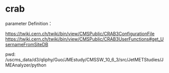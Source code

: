 # crab
parameter Definition：

https://twiki.cern.ch/twiki/bin/view/CMSPublic/CRAB3ConfigurationFile
https://twiki.cern.ch/twiki/bin/view/CMSPublic/CRAB3UserFunctions#get_UsernameFromSiteDB

pwd: /uscms_data/d3/qliphy/Guo/JMEstudy/CMSSW_10_6_3/src/JetMETStudies/JMEAnalyzer/python

